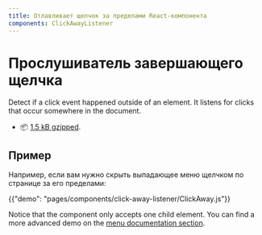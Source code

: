```yaml
---
title: Отлавливает щелчок за пределами React-компонента
components: ClickAwayListener
---
```


# Прослушиватель завершающего щелчка

<p class="description">Detect if a click event happened outside of an element. It listens for clicks that occur somewhere in the document.</p>

- 📦 [1.5 kB gzipped](/size-snapshot).

## Пример

Например, если вам нужно скрыть выпадающее меню щелчком по странице за его пределами:

{{"demo": "pages/components/click-away-listener/ClickAway.js"}}

Notice that the component only accepts one child element. You can find a more advanced demo on the [menu documentation section](/components/menus/#menulist-composition).